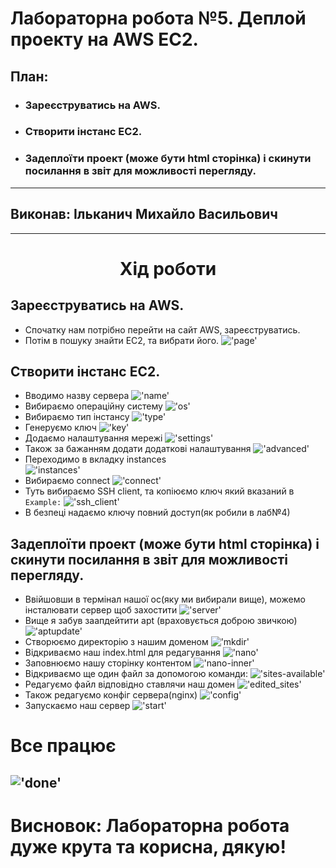 # Лабораторна робота №5. Деплой проекту на AWS EC2.

## План:

- ### Зареєструватись на AWS.
- ### Створити інстанс EC2.
- ### Задеплоїти проект (може бути html сторінка) і скинути посилання в звіт для можливості перегляду.

---

## Виконав: Ільканич Михайло Васильович

---

<h1 align="center">Хід роботи</h1>

## Зареєструватись на AWS.

- Спочатку нам потрібно перейти на сайт AWS, зареєструватись.
- Потім в пошуку знайти EC2, та вибрати його.
  !['page'](./assets/page.png)

## Створити інстанс EC2.

- Вводимо назву сервера
  !['name'](./assets/name.png)
- Вибираємо операційну систему
  !['os'](./assets/os.png)
- Вибираємо тип інстансу
  !['type'](./assets/type.png)
- Генеруємо ключ
  !['key'](./assets/key.png)
- Додаємо налаштування мережі
  !['settings'](./assets/settings.png)
- Також за бажанням додати додаткові налаштування
  !['advanced'](./assets/advanced.png)
- Переходимо в вкладку instances <br>
  !['instances'](./assets/instances.png)
- Вибираємо connect
  !['connect'](./assets/connect.png)
- Туть вибираємо SSH client, та копіюємо ключ який вказаний в `Example:`
  !['ssh_client'](./assets/ssh_client.png)
- В безпеці надаємо ключу повний доступ(як робили в лаб№4)

## Задеплоїти проект (може бути html сторінка) і скинути посилання в звіт для можливості перегляду.

- Ввійшовши в термінал нашої ос(яку ми вибирали вище), можемо інсталювати сервер щоб захостити
  !['server'](./assets/server.png)
- Вище я забув заапдейтити apt (враховується доброю звичкою)
  !['aptupdate'](./assets/aptupdate.png)
- Створюємо директорію з нашим доменом
  !['mkdir'](./assets/mkdir.png)
- Відкриваємо наш index.html для редагування
  !['nano'](./assets/nano.png)
- Заповнюємо нашу сторінку контентом
  !['nano-inner'](./assets/nano-inner.png)
- Відкриваємо ще один файл за допомогою команди:
  !['sites-available'](./assets/sites-available.png)
- Редагуємо файл відповідно ставлячи наш домен
  !['edited_sites'](./assets/edited_sites.png)
- Також редагуємо конфіг сервера(nginx)
  !['config'](./assets/config.png)
- Запускаємо наш сервер
  !['start'](./assets/start.png)

# Все працює

## !['done'](./assets/done.png)

# Висновок: Лабораторна робота дуже крута та корисна, дякую!
